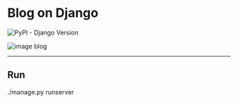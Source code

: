 # Blog on Django
![PyPI - Django Version](https://img.shields.io/pypi/djversions/Django?color=re&style=flat-square)

![image blog](https://github.com/andrew18ned/siteblog-on-django/blob/main/djangosite.png)

___
## Run
./manage.py runserver

